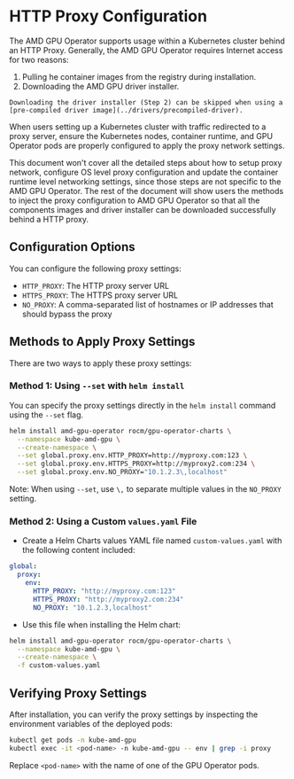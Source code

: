 # HTTP Proxy Configuration

The AMD GPU Operator supports usage within a Kubernetes cluster behind an HTTP Proxy. Generally, the AMD GPU Operator requires Internet access for two reasons:

1. Pulling he container images from the registry during installation.
2. Downloading the AMD GPU driver installer.

```{Note}
Downloading the driver installer (Step 2) can be skipped when using a [pre-compiled driver image](../drivers/precompiled-driver).
```

When users setting up a Kubernetes cluster with traffic redirected to a proxy server, ensure the Kubernetes nodes, container runtime, and GPU Operator pods are properly configured to apply the proxy network settings.

This document won't cover all the detailed steps about how to setup proxy network, configure OS level proxy configuration and update the container runtime level networking settings, since those steps are not specific to the AMD GPU Operator. The rest of the document will show users the methods to inject the proxy configuration to AMD GPU Operator so that all the components images and driver installer can be downloaded successfully behind a HTTP proxy.

## Configuration Options

You can configure the following proxy settings:

- `HTTP_PROXY`: The HTTP proxy server URL
- `HTTPS_PROXY`: The HTTPS proxy server URL
- `NO_PROXY`: A comma-separated list of hostnames or IP addresses that should bypass the proxy

## Methods to Apply Proxy Settings

There are two ways to apply these proxy settings:

### Method 1: Using `--set` with `helm install`

You can specify the proxy settings directly in the `helm install` command using the `--set` flag.

```bash
helm install amd-gpu-operator rocm/gpu-operator-charts \
  --namespace kube-amd-gpu \
  --create-namespace \
  --set global.proxy.env.HTTP_PROXY=http://myproxy.com:123 \
  --set global.proxy.env.HTTPS_PROXY=http://myproxy2.com:234 \
  --set global.proxy.env.NO_PROXY="10.1.2.3\,localhost"
```

Note: When using `--set`, use `\,` to separate multiple values in the `NO_PROXY` setting.

### Method 2: Using a Custom `values.yaml` File

- Create a Helm Charts values YAML file named `custom-values.yaml` with the following content included:

```yaml
global:
  proxy:
    env:
      HTTP_PROXY: "http://myproxy.com:123"
      HTTPS_PROXY: "http://myproxy2.com:234"
      NO_PROXY: "10.1.2.3,localhost"
```

- Use this file when installing the Helm chart:

```bash
helm install amd-gpu-operator rocm/gpu-operator-charts \
  --namespace kube-amd-gpu \
  --create-namespace \
  -f custom-values.yaml
```

## Verifying Proxy Settings

After installation, you can verify the proxy settings by inspecting the environment variables of the deployed pods:

```bash
kubectl get pods -n kube-amd-gpu
kubectl exec -it <pod-name> -n kube-amd-gpu -- env | grep -i proxy
```

Replace `<pod-name>` with the name of one of the GPU Operator pods.
